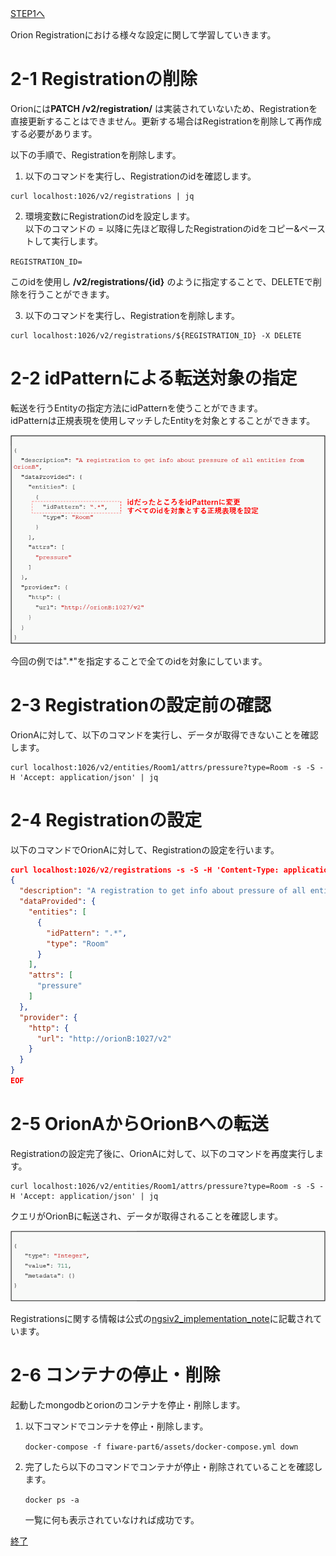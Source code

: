 [STEP1へ](step1.md)

Orion Registrationにおける様々な設定に関して学習していきます。

# 2-1 Registrationの削除
Orionには**PATCH /v2/registration/<id>** は実装されていないため、Registrationを直接更新することはできません。更新する場合はRegistrationを削除して再作成する必要があります。

以下の手順で、Registrationを削除します。

1. 以下のコマンドを実行し、Registrationのidを確認します。
```
curl localhost:1026/v2/registrations | jq
```

2. 環境変数にRegistrationのidを設定します。  
以下のコマンドの = 以降に先ほど取得したRegistrationのidをコピー&ペーストして実行します。  

`REGISTRATION_ID=`

このidを使用し **/v2/registrations/{id}** のように指定することで、DELETEで削除を行うことができます。

3. 以下のコマンドを実行し、Registrationを削除します。  

```
curl localhost:1026/v2/registrations/${REGISTRATION_ID} -X DELETE
```

# 2-2 idPatternによる転送対象の指定
転送を行うEntityの指定方法にidPatternを使うことができます。  
idPatternは正規表現を使用しマッチしたEntityを対象とすることができます。

![idPattern](./assets/6-5.png)

今回の例では".\*"を指定することで全てのidを対象にしています。

# 2-3 Registrationの設定前の確認

OrionAに対して、以下のコマンドを実行し、データが取得できないことを確認します。

```
curl localhost:1026/v2/entities/Room1/attrs/pressure?type=Room -s -S -H 'Accept: application/json' | jq
```

# 2-4 Registrationの設定

以下のコマンドでOrionAに対して、Registrationの設定を行います。

```json
curl localhost:1026/v2/registrations -s -S -H 'Content-Type: application/json' -H 'Accept: application/json' -X POST -d @- <<EOF
{
  "description": "A registration to get info about pressure of all entities from OrionB",
  "dataProvided": {
    "entities": [
      {
        "idPattern": ".*",
        "type": "Room"
      }
    ],
    "attrs": [
      "pressure"
    ]
  },
  "provider": {
    "http": {
      "url": "http://orionB:1027/v2"
    }
  }
}
EOF
```

# 2-5 OrionAからOrionBへの転送

Registrationの設定完了後に、OrionAに対して、以下のコマンドを再度実行します。

```
curl localhost:1026/v2/entities/Room1/attrs/pressure?type=Room -s -S -H 'Accept: application/json' | jq
```

クエリがOrionBに転送され、データが取得されることを確認します。

![ResponseBody](./assets/6-4.png)

Registrationsに関する情報は公式の[ngsiv2_implementation_note](https://github.com/telefonicaid/fiware-orion/blob/master/doc/manuals/user/ngsiv2_implementation_notes.md#registrations)に記載されています。

# 2-6 コンテナの停止・削除

起動したmongodbとorionのコンテナを停止・削除します。

1. 以下コマンドでコンテナを停止・削除します。

   `docker-compose -f fiware-part6/assets/docker-compose.yml down`

2. 完了したら以下のコマンドでコンテナが停止・削除されていることを確認します。

   `docker ps -a`

   一覧に何も表示されていなければ成功です。

[終了](finish.md)
